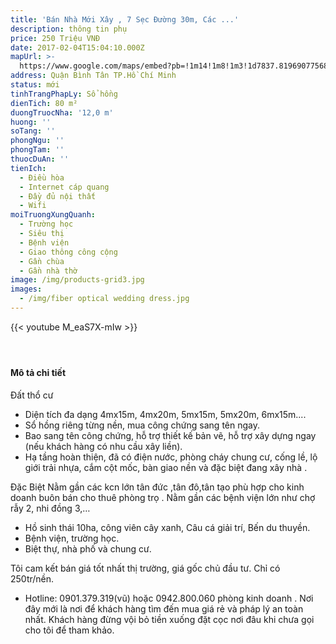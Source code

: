 ```yaml
---
title: 'Bán Nhà Mới Xây , 7 Sẹc Đường 30m, Các ...'
description: thông tin phụ
price: 250 Triệu VNĐ
date: 2017-02-04T15:04:10.000Z
mapUrl: >-
  https://www.google.com/maps/embed?pb=!1m14!1m8!1m3!1d7837.819690775687!2d106.534!3d10.8182111!3m2!1i1024!2i768!4f13.1!3m3!1m2!1s0x0%3A0x0!2zMTDCsDQ5JzA1LjgiTiAxMDbCsDMyJzEyLjEiRQ!5e0!3m2!1sen!2s!4v1514212723645
address: Quận Bình Tân TP.Hồ Chí Minh
status: mới
tinhTrangPhapLy: Sổ hồng
dienTich: 80 m²
duongTruocNha: '12,0 m'
huong: ''
soTang: ''
phongNgu: ''
phongTam: ''
thuocDuAn: ''
tienIch:
  - Điều hòa
  - Internet cáp quang
  - Đầy đủ nội thất
  - Wifi
moiTruongXungQuanh:
  - Trường học
  - Siêu thị
  - Bệnh viện
  - Giao thông công cộng
  - Gần chùa
  - Gần nhà thờ
image: /img/products-grid3.jpg
images:
  - /img/fiber optical wedding dress.jpg
---
```

{{< youtube M_eaS7X-mIw >}}  
####  &nbsp;
#### Mô tả chi tiết

  Đất thổ cư  
+ Diện tích đa dạng 4mx15m, 4mx20m, 5mx15m, 5mx20m, 6mx15m.... 
+ Sổ hồng riêng từng nền, mua công chứng sang tên ngay. 
+ Bao sang tên công chứng, hỗ trợ thiết kế bản vẽ, hỗ trợ xây dựng ngay (nếu khách hàng có nhu cầu xây liền). 
+ Hạ tầng hoàn thiện, đã có điện nước, phòng cháy chung cư, cống lề, lộ giới trải nhựa, cắm cột mốc, bàn giao nền và đặc biệt đang xây nhà . 

Đặc Biệt 
Nằm gần các kcn lớn tân đức ,tân đô,tân tạo phù hợp cho kinh doanh buôn bán cho thuê phòng trọ . 
Nằm gần các bệnh viện lớn như chợ rẫy 2, nhi đồng 3,… 

- Hồ sinh thái 10ha, công viên cây xanh, Câu cá giải trí, Bến du thuyền. 
- Bệnh viện, trường học. 
- Biệt thự, nhà phố và chung cư. 

Tôi cam kết bán giá tốt nhất thị trường, giá gốc chủ đầu tư. Chỉ có 250tr/nền. 

- Hotline: 0901.379.319(vũ) hoặc 0942.800.060 phòng kinh doanh . 
Nơi đây mới là nơi để khách hàng tìm đến mua giá rẻ và pháp lý an toàn nhất. Khách hàng đừng vội bỏ tiền xuống đặt cọc nơi đâu khi chưa gọi cho tôi để tham khảo. 
